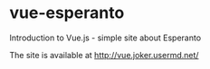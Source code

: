 # vue-esperanto
Introduction to Vue.js - simple site about Esperanto 

The site is available at http://vue.joker.usermd.net/

